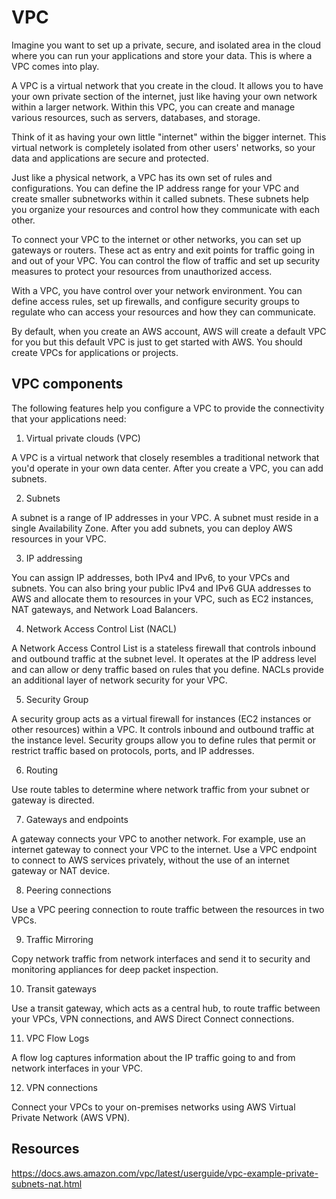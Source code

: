 # VPC

Imagine you want to set up a private, secure, and isolated area in the cloud where you can run your applications and store your data. This is where a VPC comes into play.

A VPC is a virtual network that you create in the cloud. It allows you to have your own private section of the internet, just like having your own network within a larger network. Within this VPC, you can create and manage various resources, such as servers, databases, and storage.

Think of it as having your own little "internet" within the bigger internet. This virtual network is completely isolated from other users' networks, so your data and applications are secure and protected.

Just like a physical network, a VPC has its own set of rules and configurations. You can define the IP address range for your VPC and create smaller subnetworks within it called subnets. These subnets help you organize your resources and control how they communicate with each other.

To connect your VPC to the internet or other networks, you can set up gateways or routers. These act as entry and exit points for traffic going in and out of your VPC. You can control the flow of traffic and set up security measures to protect your resources from unauthorized access.

With a VPC, you have control over your network environment. You can define access rules, set up firewalls, and configure security groups to regulate who can access your resources and how they can communicate.



By default, when you create an AWS account, AWS will create a default VPC for you but this default VPC is just to get started with AWS. You should create VPCs for applications or projects. 

## VPC components 

The following features help you configure a VPC to provide the connectivity that your applications need:

1. Virtual private clouds (VPC)

A VPC is a virtual network that closely resembles a traditional network that you'd operate in your own data center. After you create a VPC, you can add subnets.

2. Subnets

A subnet is a range of IP addresses in your VPC. A subnet must reside in a single Availability Zone. After you add subnets, you can deploy AWS resources in your VPC.

3. IP addressing

You can assign IP addresses, both IPv4 and IPv6, to your VPCs and subnets. You can also bring your public IPv4 and IPv6 GUA addresses to AWS and allocate them to resources in your VPC, such as EC2 instances, NAT gateways, and Network Load Balancers.

4. Network Access Control List (NACL)

A Network Access Control List is a stateless firewall that controls inbound and outbound traffic at the subnet level. It operates at the IP address level and can allow or deny traffic based on rules that you define. NACLs provide an additional layer of network security for your VPC.
   
5. Security Group

A security group acts as a virtual firewall for instances (EC2 instances or other resources) within a VPC. It controls inbound and outbound traffic at the instance level. Security groups allow you to define rules that permit or restrict traffic based on protocols, ports, and IP addresses.  

6. Routing

Use route tables to determine where network traffic from your subnet or gateway is directed.

7. Gateways and endpoints

A gateway connects your VPC to another network. For example, use an internet gateway to connect your VPC to the internet. Use a VPC endpoint to connect to AWS services privately, without the use of an internet gateway or NAT device.

8. Peering connections

Use a VPC peering connection to route traffic between the resources in two VPCs.

9. Traffic Mirroring

Copy network traffic from network interfaces and send it to security and monitoring appliances for deep packet inspection.

10. Transit gateways

Use a transit gateway, which acts as a central hub, to route traffic between your VPCs, VPN connections, and AWS Direct Connect connections.

11. VPC Flow Logs

A flow log captures information about the IP traffic going to and from network interfaces in your VPC.

12. VPN connections

Connect your VPCs to your on-premises networks using AWS Virtual Private Network (AWS VPN).


## Resources 


https://docs.aws.amazon.com/vpc/latest/userguide/vpc-example-private-subnets-nat.html




